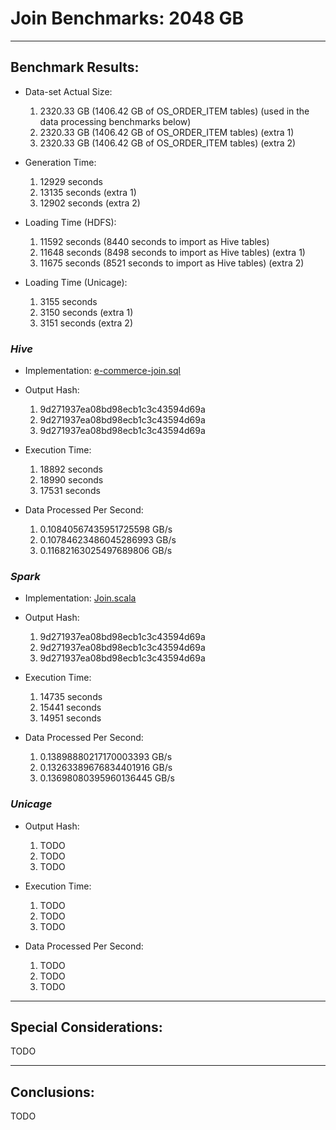 # Join Benchmarks: 2048 GB

---
## Benchmark Results:

- Data-set Actual Size:
  1. 2320.33 GB (1406.42 GB of OS_ORDER_ITEM tables) (used in the data processing benchmarks below)
  2. 2320.33 GB (1406.42 GB of OS_ORDER_ITEM tables) (extra 1)
  3. 2320.33 GB (1406.42 GB of OS_ORDER_ITEM tables) (extra 2)

- Generation Time:
  1. 12929 seconds
  2. 13135 seconds (extra 1)
  3. 12902 seconds (extra 2)

- Loading Time (HDFS):
  1. 11592 seconds (8440 seconds to import as Hive tables)
  2. 11648 seconds (8498 seconds to import as Hive tables) (extra 1)
  3. 11675 seconds (8521 seconds to import as Hive tables) (extra 2)

- Loading Time (Unicage):
  1. 3155 seconds
  2. 3150 seconds (extra 1)
  3. 3151 seconds (extra 2)


### ***Hive***

- Implementation: [e-commerce-join.sql](../../../../../workloads/query/interactive/SQLQuery/e-commerce-join.sql)

- Output Hash:
  1. 9d271937ea08bd98ecb1c3c43594d69a
  2. 9d271937ea08bd98ecb1c3c43594d69a
  3. 9d271937ea08bd98ecb1c3c43594d69a

- Execution Time: 
  1. 18892 seconds
  2. 18990 seconds
  3. 17531 seconds

- Data Processed Per Second:
  1. 0.10840567435951725598 GB/s
  2. 0.10784623486045286993 GB/s
  3. 0.11682163025497689806 GB/s


### ***Spark***

- Implementation: [Join.scala](../../../../../workloads/query/interactive/scalaQuery/src/main/scala/Join.scala)

- Output Hash:
  1. 9d271937ea08bd98ecb1c3c43594d69a
  2. 9d271937ea08bd98ecb1c3c43594d69a
  3. 9d271937ea08bd98ecb1c3c43594d69a

- Execution Time: 
  1. 14735 seconds
  2. 15441 seconds
  3. 14951 seconds

- Data Processed Per Second:
  1. 0.13898880217170003393 GB/s
  2. 0.13263389676834401916 GB/s
  3. 0.13698080395960136445 GB/s


### ***Unicage***

- Output Hash:
  1. TODO
  2. TODO
  3. TODO

- Execution Time: 
  1. TODO
  2. TODO
  3. TODO

- Data Processed Per Second:
  1. TODO
  2. TODO
  3. TODO


---
## Special Considerations:

TODO


---
## Conclusions:

TODO